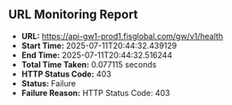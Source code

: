 ## URL Monitoring Report

- **URL:** https://api-gw1-prod1.fisglobal.com/gw/v1/health
- **Start Time:** 2025-07-11T20:44:32.439129
- **End Time:** 2025-07-11T20:44:32.516244
- **Total Time Taken:** 0.077115 seconds
- **HTTP Status Code:** 403
- **Status:** Failure
- **Failure Reason:** HTTP Status Code: 403
